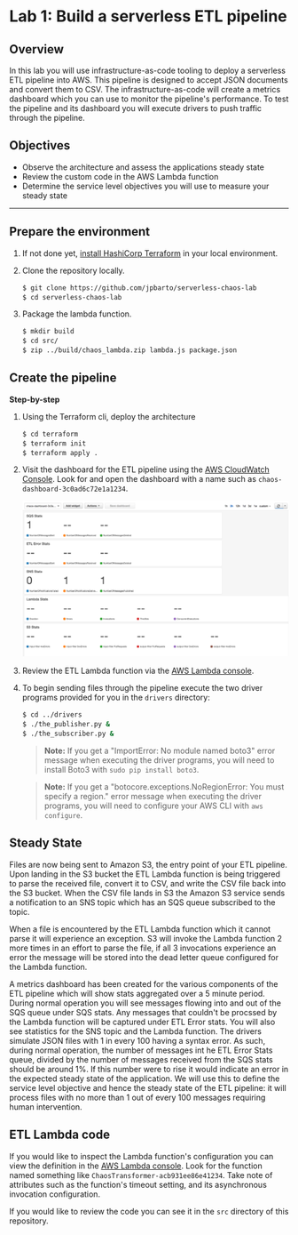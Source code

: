 # Lab 1: Build a serverless ETL pipeline

## Overview

In this lab you will use infrastructure-as-code tooling to deploy a serverless ETL pipeline into AWS.  This pipeline is designed to accept JSON documents and convert them to CSV.  The infrastructure-as-code will create a metrics dashboard which you can use to monitor the pipeline's performance.  To test the pipeline and its dashboard you will execute drivers to push traffic through the pipeline.

## Objectives
 - Observe the architecture and assess the applications steady state
 - Review the custom code in the AWS Lambda function
 - Determine the service level objectives you will use to measure your steady state

 ---

## Prepare the environment

1. If not done yet, [install HashiCorp Terraform](https://learn.hashicorp.com/terraform/getting-started/install.html) in your local environment.

1. Clone the repository locally.

    ```bash
    $ git clone https://github.com/jpbarto/serverless-chaos-lab
    $ cd serverless-chaos-lab
    ```

1. Package the lambda function.

   ```bash
   $ mkdir build
   $ cd src/
   $ zip ../build/chaos_lambda.zip lambda.js package.json
   ```

 ## Create the pipeline

 **Step-by-step**
 1. Using the Terraform cli, deploy the architecture

    ```bash
    $ cd terraform
    $ terraform init
    $ terraform apply .
    ```

 1. Visit the dashboard for the ETL pipeline using the [AWS CloudWatch Console](https://console.aws.amazon.com/cloudwatch/home?#dashboards:).  Look for and open the dashboard with a name such as `chaos-dashboard-3c0ad6c72e1a1234`.

     ![Empty CloudWatch Dashboard](images/empty_cw_dashboard.png)

 1. Review the ETL Lambda function via the [AWS Lambda console](https://console.aws.amazon.com/lambda/home?#/functions).

 1. To begin sending files through the pipeline execute the two driver programs provided for you in the `drivers` directory:

     ```bash
     $ cd ../drivers
     $ ./the_publisher.py &
     $ ./the_subscriber.py &
     ```

    > **Note:** If you get a "ImportError: No module named boto3" error message when executing the driver programs, you will need to install Boto3 with `sudo pip install boto3`.

    > **Note:** If you get a "botocore.exceptions.NoRegionError: You must specify a region." error message when executing the driver programs, you will need to configure your AWS CLI with `aws configure`.

## Steady State

Files are now being sent to Amazon S3, the entry point of your ETL pipeline.  Upon landing in the S3 bucket the ETL Lambda function is being triggered to parse the received file, convert it to CSV, and write the CSV file back into the S3 bucket.  When the CSV file lands in S3 the Amazon S3 service sends a notification to an SNS topic which has an SQS queue subscribed to the topic.  

When a file is encountered by the ETL Lambda function which it cannot parse it will experience an exception.  S3 will invoke the Lambda function 2 more times in an effort to parse the file, if all 3 invocations experience an error the message will be stored into the dead letter queue configured for the Lambda function.

A metrics dashboard has been created for the various components of the ETL pipeline which will show stats aggregated over a 5 minute period.  During normal operation you will see messages flowing into and out of the SQS queue under SQS stats.  Any messages that couldn't be procssed by the Lambda function will be captured under ETL Error stats.  You will also see statistics for the SNS topic and the Lambda function.  The drivers simulate JSON files with 1 in every 100 having a syntax error.  As such, during normal operation, the number of messages int he ETL Error Stats queue, divided by the number of messages received from the SQS stats should be around 1%.  If this number were to rise it would indicate an error in the expected steady state of the application.  We will use this to define the service level objective and hence the steady state of the ETL pipeline: it will process files with no more than 1 out of every 100 messages requiring human intervention.

## ETL Lambda code

If you would like to inspect the Lambda function's configuration you can view the definition in the [AWS Lambda console]().  Look for the function named something like `ChaosTransformer-acb931ee86e41234`.  Take note of attributes such as the function's timeout setting, and its asynchronous invocation configuration.

If you would like to review the code you can see it in the `src` directory of this repository.
